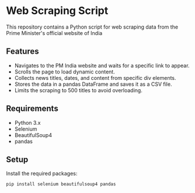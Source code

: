 # Web Scraping Script

This repository contains a Python script for web scraping data from the Prime Minister's official website of India  


## Features

- Navigates to the PM India website and waits for a specific link to appear.
- Scrolls the page to load dynamic content.
- Collects news titles, dates, and content from specific div elements.
- Stores the data in a pandas DataFrame and saves it as a CSV file.
- Limits the scraping to 500 titles to avoid overloading.

## Requirements

- Python 3.x
- Selenium
- BeautifulSoup4
- pandas

## Setup

Install the required packages:

```sh
pip install selenium beautifulsoup4 pandas
